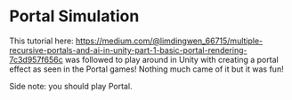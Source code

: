 # Portal Simulation 

This tutorial here: https://medium.com/@limdingwen_66715/multiple-recursive-portals-and-ai-in-unity-part-1-basic-portal-rendering-7c3d957f656c
was followed to play around in Unity with creating a portal effect as seen in the Portal games! Nothing much came of it but it was fun!

Side note: you should play Portal.
